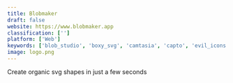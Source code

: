 ```yaml
---
title: Blobmaker
draft: false 
website: https://www.blobmaker.app
classification: ['']
platform: ['Web']
keywords: ['blob_studio', 'boxy_svg', 'camtasia', 'capto', 'evil_icons', 'fleximize_mission', 'get_waves', 'lightbox', 'loom_for_desktop', 'open_broadcaster_software', 'svg_animation_assistant', 'svg_artista', 'svg_background_generator', 'svg_circus', 'svgator', 'sizzy', 'spirit', 'viewedit', 'webgrid_svg_building_tool']
image: logo.png
---
```

Create organic svg shapes in just a few seconds